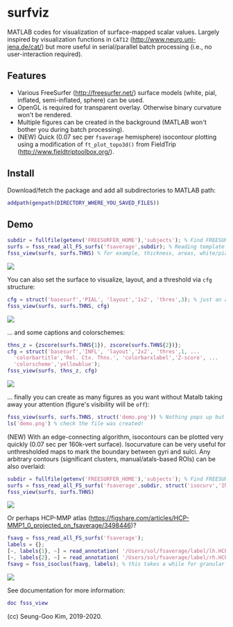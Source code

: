 # surfviz

MATLAB codes for visualization of surface-mapped scalar values. Largely inspired by visualization functions in `CAT12` (http://www.neuro.uni-jena.de/cat/) but more useful in serial/parallel batch processing (i.e., no user-interaction required).

## Features
- Various FreeSurfer (http://freesurfer.net/) surface models (white, pial, inflated, semi-inflated, sphere) can be used. 
- OpenGL is required for transparent overlay. Otherwise binary curvature won't be rendered.
- Multiple figures can be created in the background (MATLAB won't bother you during batch processing).
- (NEW) Quick (0.07 sec per `fsaverage` hemisphere) isocontour plotting using a modification of `ft_plot_topo3d()` from FieldTrip (http://www.fieldtriptoolbox.org/).

## Install
Download/fetch the package and add all subdirectories to MATLAB path:
```Matlab
addpath(genpath(DIRECTORY_WHERE_YOU_SAVED_FILES))
```

## Demo
```Matlab
subdir = fullfile(getenv('FREESURFER_HOME'),'subjects'); % Find FREESURFER default subject directory
surfs = fsss_read_all_FS_surfs('fsaverage',subdir); % Reading template surfaces & lots of things in the directory
fsss_view(surfs, surfs.THNS) % for example, thickness, areas, white/pial curvature, sulcal depth, annotations, ...
```
![](https://github.com/solleo/surfviz/blob/master/images/demo1.png)

You can also set the surface to visualize, layout, and a threshold via `cfg` structure:
```Matlab
cfg = struct('basesurf','PIAL', 'layout','1x2', 'thres',3); % just an arbitrary threshold for demo
fsss_view(surfs, surfs.THNS, cfg)
```
![](https://github.com/solleo/surfviz/blob/master/images/demo2.2.png)

... and some captions and colorschemes: 
```Matlab
thns_z = {zscore(surfs.THNS{1}), zscore(surfs.THNS{2})};
cfg = struct('basesurf','INFL', 'layout','2x2', 'thres',1, ...
  'colorbartitle','Rel. Ctx. Thns.', 'colorbarxlabel','Z-score', ...
  'colorscheme','yellowblue');
fsss_view(surfs, thns_z, cfg)
```
![](https://github.com/solleo/surfviz/blob/master/images/demo4.3.png)

... finally you can create as many figures as you want without Matalb taking away your attention (figure's visibility will be `off`):
```Matlab
fsss_view(surfs, surfs.THNS, struct('demo.png')) % Nothing pops up but it creates a PNG file _silently_
ls('demo.png') % check the file was created!
```

(NEW) With an edge-connecting algorithm, isocontours can be plotted very quickly (0.07 sec per 160k-vert surface). Isocurvature can be very useful for unthresholded maps to mark the boundary between gyri and sulci. Any arbitrary contours (significant clusters, manual/atals-based ROIs) can be also overlaid:
```Matlab
subdir = fullfile(getenv('FREESURFER_HOME'),'subjects'); % Find FREESURFER default subject directory
surfs = fsss_read_all_FS_surfs('fsaverage',subdir, struct('isocurv','INFL')); % Computes isocurvature line groups when loading
fsss_view(surfs, surfs.THNS)
```
![](https://github.com/solleo/surfviz/blob/master/images/demo5.png)

Or perhaps HCP-MMP atlas (https://figshare.com/articles/HCP-MMP1_0_projected_on_fsaverage/3498446)?
```Matlab
fsavg = fsss_read_all_FS_surfs('fsaverage');
labels = {};
[~, labels{1}, ~] = read_annotation( '/Users/sol/fsaverage/label/lh.HCP-MMP1.annot', 0 );
[~, labels{2}, ~] = read_annotation( '/Users/sol/fsaverage/label/rh.HCP-MMP1.annot', 0 );
fsavg = fsss_isoclus(fsavg, labels); % this takes a while for granular annotations
```
![](https://github.com/solleo/surfviz/blob/master/images/demo6.png)

See documentation for more information:
```Matlab
doc fsss_view
```

(cc) Seung-Goo Kim, 2019-2020.
